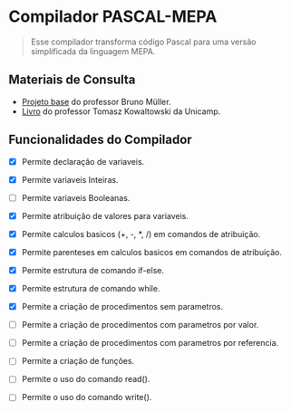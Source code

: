 # Compilador PASCAL-MEPA
> Esse compilador transforma código Pascal para uma versão simplificada da linguagem MEPA.

## Materiais de Consulta
- [Projeto base](https://www.inf.ufpr.br/bmuller/#/ci1211) do professor Bruno Müller.
- [Livro](https://www.ic.unicamp.br/~tomasz/ilp/) do professor Tomasz Kowaltowski da Unicamp.

## Funcionalidades do Compilador
- [X] Permite declaração de variaveis.
- [X] Permite variaveis Inteiras.
- [ ] Permite variaveis Booleanas.
- [X] Permite atribuição de valores para variaveis.
- [X] Permite calculos basicos (+, -, *, /) em comandos de atribuição.
- [X] Permite parenteses em calculos basicos em comandos de atribuição.
- [X] Permite estrutura de comando if-else.
- [X] Permite estrutura de comando while.
- [X] Permite a criação de procedimentos sem parametros.
- [ ] Permite a criação de procedimentos com parametros por valor.
- [ ] Permite a criação de procedimentos com parametros por referencia.
- [ ] Permite a criação de funções.
- [ ] Permite o uso do comando read().
- [ ] Permite o uso do comando write().


